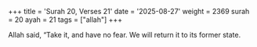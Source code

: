 +++
title = 'Surah 20, Verses 21'
date = '2025-08-27'
weight = 2369
surah = 20
ayah = 21
tags = ["allah"]
+++

Allah said, “Take it, and have no fear. We will return it to its former state.